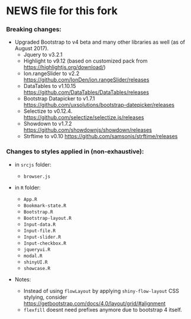 NEWS file for this fork
=======

### Breaking changes:

- Upgraded Bootstrap to v4 beta and many other libraries as well (as of August 2017).
  - Jquery to v3.2.1
  - Highlight to v9.12 (based on customized pack from <https://highlightjs.org/download/>)
  - Ion.rangeSlider to v2.2 <https://github.com/IonDen/ion.rangeSlider/releases>
  - DataTables to v1.10.15 <https://github.com/DataTables/DataTables/releases>
  - Bootstrap Datapicker to v1.7.1 <https://github.com/uxsolutions/bootstrap-datepicker/releases>
  - Selectize to v0.12.4. <https://github.com/selectize/selectize.js/releases>
  - Showdown to v1.7.2 <https://github.com/showdownjs/showdown/releases>
  - Strftime to v0.10 <https://github.com/samsonjs/strftime/releases>


### Changes to styles applied in (non-exhaustive):

- in `srcjs` folder:
  - `browser.js`

- in `R` folder:
  - `App.R`
  - `Bookmark-state.R`
  - `Bootstrap.R`
  - `Bootstrap-layout.R`
  - `Input-data.R`
  - `Input-file.R`
  - `Input-slider.R`
  - `Input-checkbox.R`
  - `jqueryui.R`
  - `modal.R`
  - `shinyUI.R`
  - `showcase.R`

- Notes:
  - Instead of using `flowLayout` by applying `shiny-flow-layout` CSS stylying, consider <https://getbootstrap.com/docs/4.0/layout/grid/#alignment>
  - `flexfill` doesnt need prefixes anymore due to bootstrap 4 itself. 
